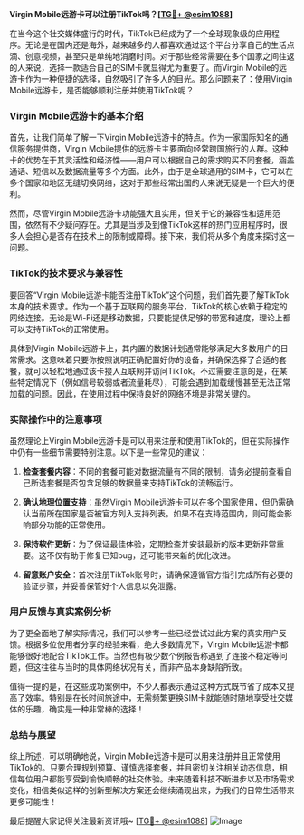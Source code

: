 **Virgin Mobile远游卡可以注册TikTok吗？[[TG💪+ @esim1088](https://t.me/s/esim1088)]**

在当今这个社交媒体盛行的时代，TikTok已经成为了一个全球现象级的应用程序。无论是在国内还是海外，越来越多的人都喜欢通过这个平台分享自己的生活点滴、创意视频，甚至只是单纯地消磨时间。对于那些经常需要在多个国家之间往返的人来说，选择一款适合自己的SIM卡就显得尤为重要了。而Virgin Mobile的远游卡作为一种便捷的选择，自然吸引了许多人的目光。那么问题来了：使用Virgin Mobile远游卡，是否能够顺利注册并使用TikTok呢？

### Virgin Mobile远游卡的基本介绍

首先，让我们简单了解一下Virgin Mobile远游卡的特点。作为一家国际知名的通信服务提供商，Virgin Mobile提供的远游卡主要面向经常跨国旅行的人群。这种卡的优势在于其灵活性和经济性——用户可以根据自己的需求购买不同套餐，涵盖通话、短信以及数据流量等多个方面。此外，由于是全球通用的SIM卡，它可以在多个国家和地区无缝切换网络，这对于那些经常出国的人来说无疑是一个巨大的便利。

然而，尽管Virgin Mobile远游卡功能强大且实用，但关于它的兼容性和适用范围，依然有不少疑问存在。尤其是当涉及到像TikTok这样的热门应用程序时，很多人会担心是否存在技术上的限制或障碍。接下来，我们将从多个角度来探讨这一问题。

### TikTok的技术要求与兼容性

要回答“Virgin Mobile远游卡能否注册TikTok”这个问题，我们首先要了解TikTok本身的技术要求。作为一个基于互联网的服务平台，TikTok的核心依赖于稳定的网络连接。无论是Wi-Fi还是移动数据，只要能提供足够的带宽和速度，理论上都可以支持TikTok的正常使用。

具体到Virgin Mobile远游卡上，其内置的数据计划通常能够满足大多数用户的日常需求。这意味着只要你按照说明正确配置好你的设备，并确保选择了合适的套餐，就可以轻松地通过该卡接入互联网并访问TikTok。不过需要注意的是，在某些特定情况下（例如信号较弱或者流量耗尽），可能会遇到加载缓慢甚至无法正常加载的问题。因此，在使用过程中保持良好的网络环境是非常关键的。

### 实际操作中的注意事项

虽然理论上Virgin Mobile远游卡是可以用来注册和使用TikTok的，但在实际操作中仍有一些细节需要特别注意。以下是一些常见的建议：

1. **检查套餐内容**：不同的套餐可能对数据流量有不同的限制，请务必提前查看自己所选套餐是否包含足够的数据量来支持TikTok的流畅运行。
   
2. **确认地理位置支持**：虽然Virgin Mobile远游卡可以在多个国家使用，但仍需确认当前所在国家是否被官方列入支持列表。如果不在支持范围内，则可能会影响部分功能的正常使用。

3. **保持软件更新**：为了保证最佳体验，定期检查并安装最新的版本更新非常重要。这不仅有助于修复已知bug，还可能带来新的优化改进。

4. **留意账户安全**：首次注册TikTok账号时，请确保遵循官方指引完成所有必要的验证步骤，并妥善保管好个人信息以免泄露。

### 用户反馈与真实案例分析

为了更全面地了解实际情况，我们可以参考一些已经尝试过此方案的真实用户反馈。根据多位使用者分享的经验来看，绝大多数情况下，Virgin Mobile远游卡都能够很好地配合TikTok工作。当然也有极少数个例报告称遇到了连接不稳定等问题，但这往往与当时的具体网络状况有关，而非产品本身缺陷所致。

值得一提的是，在这些成功案例中，不少人都表示通过这种方式既节省了成本又提高了效率。特别是在长时间旅途中，无需频繁更换SIM卡就能随时随地享受社交媒体的乐趣，确实是一种非常棒的选择！

### 总结与展望

综上所述，可以明确地说，Virgin Mobile远游卡是可以用来注册并且正常使用TikTok的。只要合理规划预算、谨慎选择套餐，并且密切关注相关动态信息，相信每位用户都能享受到愉快顺畅的社交体验。未来随着科技不断进步以及市场需求变化，相信类似这样的创新型解决方案还会继续涌现出来，为我们的日常生活带来更多可能性！

最后提醒大家记得关注最新资讯哦~ [[TG💪+ @esim1088](https://t.me/s/esim1088)] ![Image](https://i.postimg.cc/4NQfJmqS/Snipaste-2025-05-13-00-14-12.png)